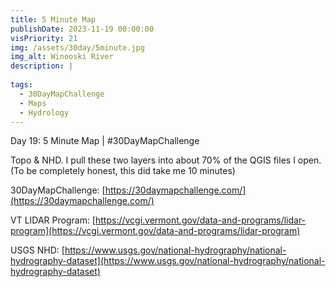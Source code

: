 ```yaml
---
title: 5 Minute Map
publishDate: 2023-11-19 00:00:00
visPriority: 21
img: /assets/30day/5minute.jpg
img_alt: Winooski River
description: |
  
tags:
  - 30DayMapChallenge
  - Maps
  - Hydrology
---
```


Day 19: 5 Minute Map | #30DayMapChallenge

Topo & NHD.  I pull these two layers into about 70% of the QGIS files I open.  (To be completely honest, this did take me 10 minutes)

30DayMapChallenge:  [https://30daymapchallenge.com/](https://30daymapchallenge.com/)

VT LIDAR Program:  [https://vcgi.vermont.gov/data-and-programs/lidar-program](https://vcgi.vermont.gov/data-and-programs/lidar-program)

USGS NHD:  [https://www.usgs.gov/national-hydrography/national-hydrography-dataset](https://www.usgs.gov/national-hydrography/national-hydrography-dataset)